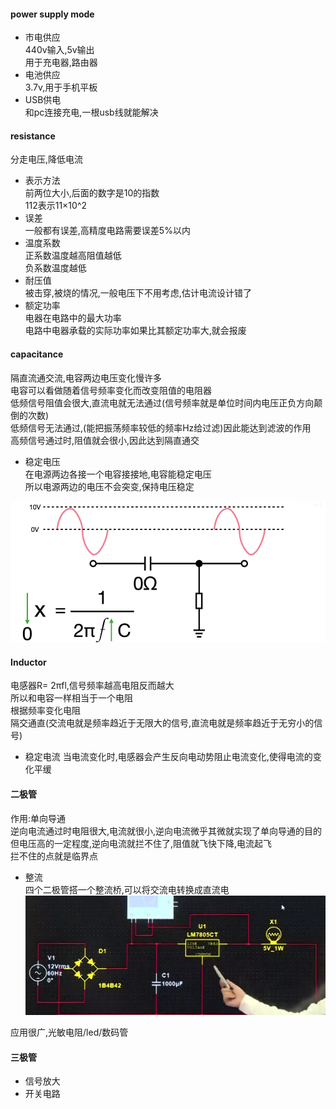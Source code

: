 #### power supply mode
* 市电供应    
440v输入,5v输出  
用于充电器,路由器  
* 电池供应   
3.7v,用于手机平板  
* USB供电    
和pc连接充电,一根usb线就能解决  

#### resistance
分走电压,降低电流  

* 表示方法  
前两位大小,后面的数字是10的指数  
112表示11×10^2  
* 误差  
一般都有误差,高精度电路需要误差5%以内  
* 温度系数  
正系数温度越高阻值越低  
负系数温度越低  
* 耐压值   
被击穿,被烧的情况,一般电压下不用考虑,估计电流设计错了  
* 额定功率  
电器在电路中的最大功率  
电路中电器承载的实际功率如果比其额定功率大,就会报废  

#### capacitance
隔直流通交流,电容两边电压变化慢许多  
电容可以看做随着信号频率变化而改变阻值的电阻器  
低频信号阻值会很大,直流电就无法通过(信号频率就是单位时间内电压正负方向颠倒的次数)   
低频信号无法通过,(能把振荡频率较低的频率Hz给过滤)因此能达到滤波的作用   
高频信号通过时,阻值就会很小,因此达到隔直通交  

* 稳定电压  
在电源两边各接一个电容接接地,电容能稳定电压    
所以电源两边的电压不会突变,保持电压稳定  

![](img/Pasted%20image%2020230708211851.png)
#### Inductor
电感器R= 2πfl,信号频率越高电阻反而越大  
所以和电容一样相当于一个电阻  
根据频率变化电阻  
隔交通直(交流电就是频率趋近于无限大的信号,直流电就是频率趋近于无穷小的信号)  
* 稳定电流
当电流变化时,电感器会产生反向电动势阻止电流变化,使得电流的变化平缓  

#### 二极管
作用:单向导通  
逆向电流通过时电阻很大,电流就很小,逆向电流微乎其微就实现了单向导通的目的  
但电压高的一定程度,逆向电流就拦不住了,阻值就飞快下降,电流起飞  
拦不住的点就是临界点  

* 整流  
四个二极管搭一个整流桥,可以将交流电转换成直流电  
![](img/Pasted%20image%2020230709143246.png)

应用很广,光敏电阻/led/数码管

#### 三极管
* 信号放大
* 开关电路